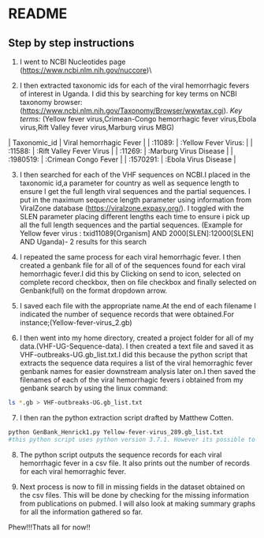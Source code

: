 # README
## Step by step instructions
1. I went to NCBI Nucleotides page (https://www.ncbi.nlm.nih.gov/nuccore)\

2. I then extracted taxonomic ids for each of the viral hemorrhagic fevers of interest in Uganda. I did this by searching for key terms on NCBI taxonomy browser:(https://www.ncbi.nlm.nih.gov/Taxonomy/Browser/wwwtax.cgi).
*Key terms:* (Yellow fever virus,Crimean-Congo hemorrhagic fever virus,Ebola virus,Rift Valley fever virus,Marburg virus MBG)
 
| Taxonomic_id   | Viral hemorrhagic Fever      | 
|  :11089:       | :Yellow Fever Virus:         | 
|  :11588:       | :Rift Valley Fever Virus     |
|  :11269:       | :Marburg Virus Disease       | 
|  :1980519:     | :Crimean Congo Fever         | 
|  :1570291:     | :Ebola Virus Disease         |

3. I then searched for each of the VHF sequences on NCBI.I placed in the taxonomic id,a parameter for country as well as sequence length to ensure I get the full length viral sequences and the partial sequences. I put in the maximum sequence
length parameter using information from ViralZone database (https://viralzone.expasy.org/). I toggled with the SLEN parameter placing different lengths each time to ensure i pick up all the full length sequences and the partial sequences.
(Example for Yellow fever virus : txid11089[Organism] AND 2000[SLEN]:12000[SLEN] AND Uganda)- 2 results for this search

4. I repeated the same process for each viral hemorrhagic fever. I then created a genbank file for all of of the sequences found for each viral hemorrhagic fever.I did this by Clicking on send to icon, selected on complete record checkbox, then on file checkbox and finally selected on Genbank(full) on the format dropdown arrow.

5. I saved each file with the appropriate name.At the end of each filename I indicated the number of sequence records that 
were obtained.For instance;(Yellow-fever-virus_2.gb)

6. I then went into my home directory, created a project folder for all of my data.(VHF-UG-Sequence-data). I then created a text file and saved it as VHF-outbreaks-UG.gb_list.txt.I did this because the python script that extracts the sequence data requires a list of the viral hemorraghic fever genbank names for easier downstream analysis later on.I then saved the filenames of each of the viral hemorrhagic fevers i obtained from
 my genbank search by using the linux command:

```bash
ls *.gb > VHF-outbreaks-UG.gb_list.txt 
```
7. I then ran the python extraction script drafted by Matthew Cotten.

```python
python GenBank_Henrick1.py Yellow-fever-virus_289.gb_list.txt 
#this python script uses python version 3.7.1. However its possible to modify to use previous python versions like 2.7
```
8. The python script outputs the sequence records for each viral hemorrhagic fever in a csv file. It also prints out the number of records for each viral hemorraghic fever.

9. Next process is now to fill in missing fields in the dataset obtained on the csv files. This will be done by checking for 
the missing information from publications on pubmed. I will also look at making summary graphs for all the information gathered so far.


Phew!!!Thats all for now!!
